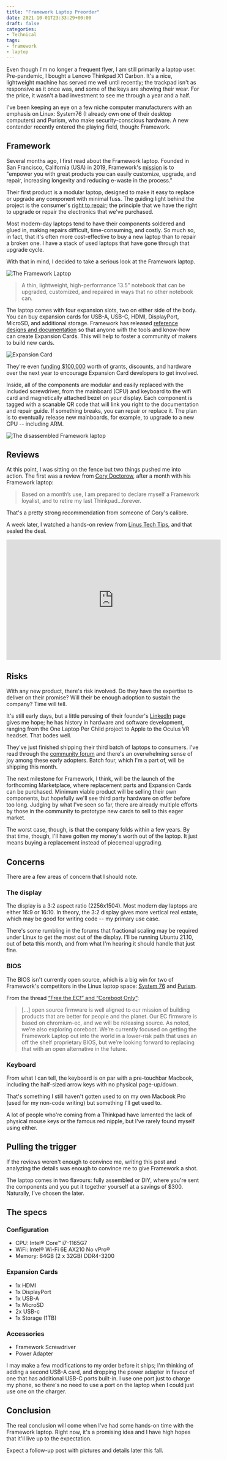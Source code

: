 ```yaml
---
title: "Framework Laptop Preorder"
date: 2021-10-01T23:33:29+00:00
draft: false
categories:
- Technical
tags:
- framework
- laptop
---
```


Even though I'm no longer a frequent flyer, I am still primarily a laptop user. Pre-pandemic, I bought a Lenovo Thinkpad X1 Carbon. It's a nice, lightweight machine has served me well until recently; the trackpad isn't as responsive as it once was, and some of the keys are showing their wear. For the price, it wasn't a bad investment to see me through a year and a half.

I've been keeping an eye on a few niche computer manufacturers with an emphasis on Linux: System76 (I already own one of their desktop computers) and Purism, who make security-conscious hardware. A new contender recently entered the playing field, though: Framework.

## Framework

Several months ago, I first read about the Framework laptop. Founded in San Francisco, California (USA) in 2019, Framework's [mission](https://frame.work/ca/en/blog/introducing-the-framework-laptop) is to "empower you with great products you can easily customize, upgrade, and repair, increasing longevity and reducing e-waste in the process."

Their first product is a modular laptop, designed to make it easy to replace or upgrade any component with minimal fuss. The guiding light behind the project is the consumer's [right to repair](https://en.wikipedia.org/wiki/Electronics_right_to_repair); the principle that we have the right to upgrade or repair the electronics that we've purchased.

Most modern-day laptops tend to have their components soldered and glued in, making repairs difficult, time-consuming, and costly. So much so, in fact, that it's often more cost-effective to buy a new laptop than to repair a broken one. I have a stack of used laptops that have gone through that upgrade cycle.

With that in mind, I decided to take a serious look at the Framework laptop.

![The Framework Laptop](laptop.jpg "The Framework laptop")

> A thin, lightweight, high-performance 13.5” notebook that can be upgraded, customized, and repaired in ways that no other notebook can.

The laptop comes with four expansion slots, two on either side of the body. You can buy expansion cards for USB-A, USB-C, HDMI, DisplayPort, MicroSD, and additional storage. Framework has released [reference designs and documentation](https://github.com/FrameworkComputer/ExpansionCards) so that anyone with the tools and know-how can create Expansion Cards. This will help to foster a community of makers to build new cards.

![Expansion Card](expansioncard.gif "Expansion Card")

They're even [funding $100,000](https://frame.work/ca/en/blog/expansion-card-developer-program--canada-launch) worth of grants, discounts, and hardware over the next year to encourage Expansion Card developers to get involved.

Inside, all of the components are modular and easily replaced with the included screwdriver, from the mainboard (CPU) and keyboard to the wifi card and magnetically attached bezel on your display. Each component is tagged with a scanable QR code that will link you right to the documentation and repair guide. If something breaks, you can repair or replace it. The plan is to eventually release new mainboards, for example, to upgrade to a new CPU -- including ARM.

![The disassembled Framework laptop](diy.jpg "The internals of the Framework laptop")

## Reviews

At this point, I was sitting on the fence but two things pushed me into action. The first was a review from [Cory Doctorow](https://doctorow.medium.com/the-framework-is-the-most-exciting-laptop-ive-ever-used-5415da0a46e5), after a month with his Framework laptop:

> Based on a month’s use, I am prepared to declare myself a Framework loyalist, and to retire my last Thinkpad…forever.

That's a pretty strong recommendation from someone of Cory's calibre.

A week later, I watched a hands-on review from [Linus Tech Tips](https://www.youtube.com/watch?v=0rkTgPt3M4k), and that sealed the deal.

<iframe width="560" height="315" src="https://www.youtube.com/embed/0rkTgPt3M4k" title="YouTube video player" frameborder="0" allow="accelerometer; autoplay; clipboard-write; encrypted-media; gyroscope; picture-in-picture" allowfullscreen></iframe>

## Risks
<!-- risks -->

With any new product, there's risk involved. Do they have the expertise to deliver on their promise? Will their be enough adoption to sustain the company? Time will tell.

It's still early days, but a little perusing of their founder's [LinkedIn](https://www.linkedin.com/in/nrpframework) page gives me hope; he has history in hardware and software development, ranging from the One Laptop Per Child project to Apple to the Oculus VR headset. That bodes well.

They've just finished shipping their third batch of laptops to consumers. I've read through the [community forum](https://community.frame.work/) and there's an overwhelming sense of joy among these early adopters. Batch four, which I'm a part of, will be shipping this month.

The next milestone for Framework, I think, will be the launch of the forthcoming Marketplace, where replacement parts and Expansion Cards can be purchased. Minimum viable product will be selling their own components, but hopefully we'll see third party hardware on offer before too long. Judging by what I've seen so far, there are already multiple efforts by those in the community to prototype new cards to sell to this eager market.

The worst case, though, is that the company folds within a few years. By that time, though, I'll have gotten my money's worth out of the laptop. It just means buying a replacement instead of piecemeal upgrading.

<!-- concerns -->
## Concerns

There are a few areas of concern that I should note. 

### The display

The display is a 3:2 aspect ratio (2256x1504). Most modern day laptops are either 16:9 or 16:10. In theory, the 3:2 display gives more vertical real estate, which may be good for writing code -- my primary use case.

There's some rumbling in the forums that fractional scaling may be required under Linux to get the most out of the display. I'll be running Ubuntu 21.10, out of beta this month, and from what I'm hearing it should handle that just fine.

### BIOS

The BIOS isn't currently open source, which is a big win for two of Framework's competitors in the Linux laptop space: [System 76](https://www.system76.com/) and [Purism](https://puri.sm/).

From the thread [“Free the EC!” and “Coreboot Only”](https://community.frame.work/t/free-the-ec-and-coreboot-only/791/5):

> [...] open source firmware is well aligned to our mission of building products that are better for people and the planet. Our EC firmware is based on chromium-ec, and we will be releasing source. As noted, we’re also exploring coreboot. We’re currently focused on getting the Framework Laptop out into the world in a lower-risk path that uses an off the shelf proprietary BIOS, but we’re looking forward to replacing that with an open alternative in the future.

### Keyboard

From what I can tell, the keyboard is on par with a pre-touchbar Macbook, including the half-sized arrow keys with no physical page-up/down.

That's something I still haven't gotten used to on my own Macbook Pro (used for my non-code writing) but something I'll get used to.

A lot of people who're coming from a Thinkpad have lamented the lack of physical mouse keys or the famous red nipple, but I've rarely found myself using either.

## Pulling the trigger

If the reviews weren't enough to convince me, writing this post and analyzing the details was enough to convince me to give Framework a shot.

The laptop comes in two flavours: fully assembled or DIY, where you're sent the components and you put it together yourself at a savings of $300. Naturally, I've chosen the later.

## The specs

### Configuration

- CPU: Intel® Core™ i7-1165G7
- WiFi: Intel® Wi-Fi 6E AX210 No vPro®
- Memory: 64GB (2 x 32GB) DDR4-3200

### Expansion Cards

- 1x HDMI
- 1x DisplayPort
- 1x USB-A
- 1x MicroSD
- 2x USB-c
- 1x Storage (1TB)

### Accessories

- Framework Screwdriver
- Power Adapter

I may make a few modifications to my order before it ships; I'm thinking of adding a second USB-A card, and dropping the power adapter in favour of one that has additional USB-C ports built-in. I use one port just to charge my phone, so there's no need to use a port on the laptop when I could just use one on the charger.

## Conclusion

The real conclusion will come when I've had some hands-on time with the Framework laptop. Right now, it's a promising idea and I have high hopes that it'll live up to the expectation.

Expect a follow-up post with pictures and details later this fall.